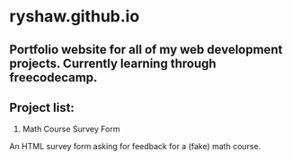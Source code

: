 # ryshaw.github.io

## Portfolio website for all of my web development projects. Currently learning through freecodecamp.

## Project list:

1. Math Course Survey Form

An HTML survey form asking for feedback for a (fake) math course.
